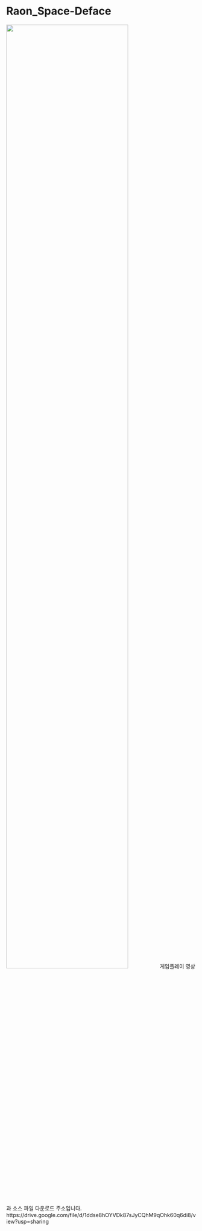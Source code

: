 # Raon_Space-Deface
<img width="80%" src="https://user-images.githubusercontent.com/90235384/143052787-c06dd35d-65bd-409a-b7f5-367d35c53291.gif"/>
게임플레이 영상과 소스 파일 다운로드 주소입니다.
https://drive.google.com/file/d/1ddse8hOYVDk87sJyCQhM9qOhk60q6di8/view?usp=sharing
